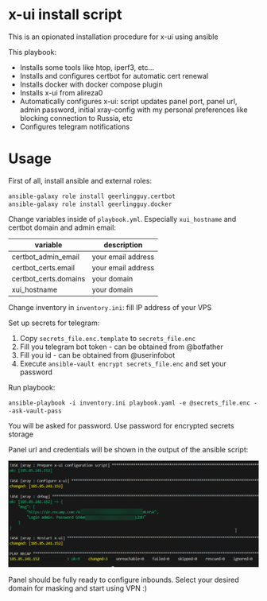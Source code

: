 # x-ui install script

This is an opionated installation procedure for x-ui using ansible

This playbook:
- Installs some tools like htop, iperf3, etc...
- Installs and configures certbot for automatic cert renewal
- Installs docker with docker compose plugin
- Installs x-ui from alireza0
- Automatically configures x-ui: script updates panel port, panel url, admin password, initial xray-config with my personal preferences like blocking connection to Russia, etc
- Configures telegram notifications

# Usage

First of all, install ansible and external roles:

```
ansible-galaxy role install geerlingguy.certbot
ansible-galaxy role install geerlingguy.docker
```

Change variables inside of `playbook.yml`. Especially `xui_hostname` and certbot domain and admin email:

| variable | description |
|----------|-------------|
| certbot_admin_email | your email address |
| certbot_certs.email | your email address |
| certbot_certs.domains | your domain |
| xui_hostname | your domain |

Change inventory in `inventory.ini`: fill IP address of your VPS

Set up secrets for telegram:
1. Copy `secrets_file.enc.template` to `secrets_file.enc`
2. Fill you telegram bot token - can be obtained from @botfather
3. Fill you id - can be obtained from @userinfobot
4. Execute `ansible-vault encrypt secrets_file.enc` and set your password

Run playbook:

```
ansible-playbook -i inventory.ini playbook.yaml -e @secrets_file.enc --ask-vault-pass
```

You will be asked for password. Use password for encrypted secrets storage

Panel url and credentials will be shown in the output of the ansible script:

![credentials](./images/credentials.png)

Panel should be fully ready to configure inbounds. Select your desired domain for masking and start using VPN :)

